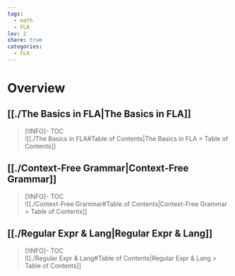 ```yaml
---  
tags:  
  - math  
  - FLA  
lev: 2  
share: true  
categories:  
  - FLA  
---  
```

  
  
# Overview  
  
## [[./The Basics in FLA|The Basics in FLA]]  
  
>[!INFO]- TOC  
>![[./The Basics in FLA#Table of Contents|The Basics in FLA > Table of Contents]]  
  
## [[./Context-Free Grammar|Context-Free Grammar]]  
  
>[!INFO]- TOC  
>![[./Context-Free Grammar#Table of Contents|Context-Free Grammar > Table of Contents]]  
  
## [[./Regular Expr & Lang|Regular Expr & Lang]]  
  
>[!INFO]- TOC  
>![[./Regular Expr & Lang#Table of Contents|Regular Expr & Lang > Table of Contents]]  
